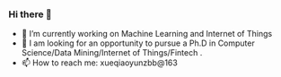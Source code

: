 ### Hi there 👋



- 🔭 I’m currently working on Machine Learning and Internet of Things
- 👯 I am looking for an opportunity to pursue a Ph.D in Computer Science/Data Mining/Internet of Things/Fintech .
- 📫 How to reach me: xueqiaoyunzbb@163


